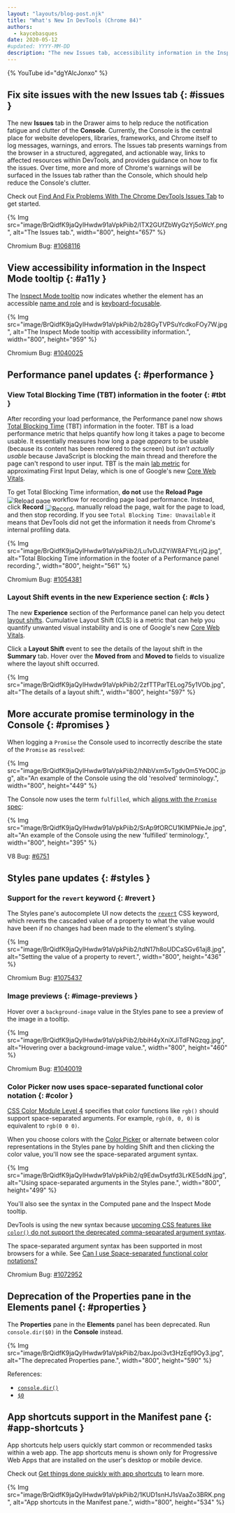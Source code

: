 ```yaml
---
layout: "layouts/blog-post.njk"
title: "What's New In DevTools (Chrome 84)"
authors:
  - kaycebasques
date: 2020-05-12
#updated: YYYY-MM-DD
description: "The new Issues tab, accessibility information in the Inspect Mode tooltip, and more."
---
```


{% YouTube id="dgYAlcJonxo" %}

## Fix site issues with the new Issues tab {: #issues }

The new **Issues** tab in the Drawer aims to help reduce the notification fatigue and clutter of the
**Console**. Currently, the Console is the central place for website developers, libraries,
frameworks, and Chrome itself to log messages, warnings, and errors. The Issues tab presents
warnings from the browser in a structured, aggregated, and actionable way, links to affected
resources within DevTools, and provides guidance on how to fix the issues. Over time, more and more
of Chrome's warnings will be surfaced in the Issues tab rather than the Console, which should help
reduce the Console's clutter.

Check out [Find And Fix Problems With The Chrome DevTools Issues Tab][1] to get started.

{% Img src="image/BrQidfK9jaQyIHwdw91aVpkPiib2/lTX2GUfZbWyGzYj5oWcY.png", alt="The Issues tab.", width="800", height="657" %}

Chromium Bug: [#1068116][2]

## View accessibility information in the Inspect Mode tooltip {: #a11y }

The [Inspect Mode tooltip][3] now indicates whether the element has an accessible [name and role][4]
and is [keyboard-focusable][5].

{% Img src="image/BrQidfK9jaQyIHwdw91aVpkPiib2/b28GyTVPSuYcdkoFOy7W.jpg", alt="The Inspect Mode tooltip with accessibility information.", width="800", height="959" %}

Chromium Bug: [#1040025][6]

## Performance panel updates {: #performance }

### View Total Blocking Time (TBT) information in the footer {: #tbt }

After recording your load performance, the Performance panel now shows [Total Blocking Time][7]
(TBT) information in the footer. TBT is a load performance metric that helps quantify how long it
takes a page to become usable. It essentially measures how long a page _appears_ to be usable
(because its content has been rendered to the screen) but _isn't actually usable_ because JavaScript
is blocking the main thread and therefore the page can't respond to user input. TBT is the main [lab
metric][8] for approximating First Input Delay, which is one of Google's new [Core Web Vitals][9].

To get Total Blocking Time information, **do not** use the **Reload Page**
<img alt="Reload page" src="image/BrQidfK9jaQyIHwdw91aVpkPiib2/zlk9ZgF58Mm6U7AYWxxE.png" style="max-height: 1em; vertical-align: middle; display: inline;">
workflow for recording page load performance. Instead, click **Record**
<img alt="Record" src="image/BrQidfK9jaQyIHwdw91aVpkPiib2/FhPgza4ynfJ6ZrDK6U51.png" style="max-height: 1em; vertical-align: middle; display: inline;">,
manually reload the page, wait for the page to load, and then stop recording. If you see
`Total Blocking Time: Unavailable` it means that DevTools did not get the information it needs from
Chrome's internal profiling data.

{% Img src="image/BrQidfK9jaQyIHwdw91aVpkPiib2/Lu1vDJIZYiW8AFYtLrjQ.jpg", alt="Total Blocking Time information in the footer of a Performance panel recording.", width="800", height="561" %}

Chromium Bug: [#1054381][10]

### Layout Shift events in the new Experience section {: #cls }

The new **Experience** section of the Performance panel can help you detect [layout shifts][11].
Cumulative Layout Shift (CLS) is a metric that can help you quantify unwanted visual instability and
is one of Google's new [Core Web Vitals][12].

Click a **Layout Shift** event to see the details of the layout shift in the **Summary** tab. Hover
over the **Moved from** and **Moved to** fields to visualize where the layout shift occurred.

{% Img src="image/BrQidfK9jaQyIHwdw91aVpkPiib2/2zfTTParTELog75y1VOb.jpg", alt="The details of a layout shift.", width="800", height="597" %}

## More accurate promise terminology in the Console {: #promises }

When logging a `Promise` the Console used to incorrectly describe the state of the `Promise` as
`resolved`:

{% Img src="image/BrQidfK9jaQyIHwdw91aVpkPiib2/hNbVxm5vTgdv0m5YeO0C.jpg", alt="An example of the Console using the old 'resolved' terminology.", width="800", height="449" %}

The Console now uses the term `fulfilled`, which [aligns with the `Promise` spec][13]:

{% Img src="image/BrQidfK9jaQyIHwdw91aVpkPiib2/SrAp9fORCU1KlMPNieJe.jpg", alt="An example of the Console using the new 'fulfilled' terminology.", width="800", height="395" %}

V8 Bug: [#6751][14]

## Styles pane updates {: #styles }

### Support for the `revert` keyword {: #revert }

The Styles pane's autocomplete UI now detects the [`revert`][15] CSS keyword, which reverts the
cascaded value of a property to what the value would have been if no changes had been made to the
element's styling.

{% Img src="image/BrQidfK9jaQyIHwdw91aVpkPiib2/tdN17h8oUDCaSGv61aj8.jpg", alt="Setting the value of a property to revert.", width="800", height="436" %}

Chromium Bug: [#1075437][16]

### Image previews {: #image-previews }

Hover over a `background-image` value in the Styles pane to see a preview of the image in a tooltip.

{% Img src="image/BrQidfK9jaQyIHwdw91aVpkPiib2/bbiH4yXniXJiTdFNGzqg.jpg", alt="Hovering over a background-image value.", width="800", height="460" %}

Chromium Bug: [#1040019][17]

### Color Picker now uses space-separated functional color notation {: #color }

[CSS Color Module Level 4][18] specifies that color functions like `rgb()` should support
space-separated arguments. For example, `rgb(0, 0, 0)` is equivalent to `rgb(0 0 0)`.

When you choose colors with the [Color Picker][19] or alternate between color representations in the
Styles pane by holding Shift and then clicking the color value, you'll now see the space-separated
argument syntax.

{% Img src="image/BrQidfK9jaQyIHwdw91aVpkPiib2/q9EdwDsytfd3LrKE5ddN.jpg", alt="Using space-separated arguments in the Styles pane.", width="800", height="499" %}

You'll also see the syntax in the Computed pane and the Inspect Mode tooltip.

DevTools is using the new syntax because [upcoming CSS features like `color()` do not support the
deprecated comma-separated argument syntax][20].

The space-separated argument syntax has been supported in most browsers for a while. See [Can I use
Space-separated functional color notations?][21]

Chromium Bug: [#1072952][22]

## Deprecation of the **Properties** pane in the Elements panel {: #properties }

The **Properties** pane in the **Elements** panel has been deprecated. Run `console.dir($0)` in the
**Console** instead.

{% Img src="image/BrQidfK9jaQyIHwdw91aVpkPiib2/baxJpoi3vt3HzEqf9Oy3.jpg", alt="The deprecated Properties pane.", width="800", height="590" %}

References:

- [`console.dir()`][23]
- [`$0`][24]

## App shortcuts support in the Manifest pane {: #app-shortcuts }

App shortcuts help users quickly start common or recommended tasks within a web app. The app
shortcuts menu is shown only for Progressive Web Apps that are installed on the user's desktop or
mobile device.

Check out [Get things done quickly with app shortcuts][25] to learn more.

{% Img src="image/BrQidfK9jaQyIHwdw91aVpkPiib2/1KUD1snHJ1sVaaZo3BRK.png", alt="App shortcuts in the Manifest pane.", width="800", height="534" %}

[1]: /docs/devtools/issues
[2]: https://crbug.com/1068116
[3]: /blog/new-in-devtools-73#inspect
[4]: https://web.dev/labels-and-text-alternatives/
[5]: https://web.dev/control-focus-with-tabindex/
[6]: https://crbug.com/1040025
[7]: https://web.dev/tbt/
[8]: https://web.dev/how-to-measure-speed/#lab-data-vs-field-data
[9]: https://web.dev/vitals/#core-web-vitals
[10]: https://crbug.com/1054381
[11]: https://web.dev/cls/
[12]: https://web.dev/vitals/#core-web-vitals
[13]: https://github.com/domenic/promises-unwrapping/blob/master/docs/states-and-fates.md
[14]: https://bugs.chromium.org/p/v8/issues/detail?id=6751
[15]: https://developer.mozilla.org/en-US/docs/Web/CSS/revert
[16]: https://crbug.com/1075437
[17]: https://crbug.com/1040019
[18]: https://drafts.csswg.org/css-color/#changes-from-3
[19]: /docs/devtools/css/reference#color-picker
[20]: https://twitter.com/mathias/status/1253242715304857601
[21]: https://caniuse.com/#feat=mdn-css_types_color_space_separated_functional_notation
[22]: https://crbug.com/1072952
[23]: /docs/devtools/console/api#dir
[24]: /docs/devtools/console/utilities#dom
[25]: https://web.dev/app-shortcuts
